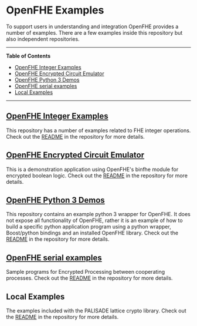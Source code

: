 OpenFHE Examples
=================

To support users in understanding and integration OpenFHE provides a number of examples. There are a few examples inside this repository but also independent repositories.

---

**Table of Contents**
- [OpenFHE Integer Examples](#OpenFHE-integer-examples)
- [OpenFHE Encrypted Circuit Emulator](#OpenFHE-encrypted-circuit-emulator)
- [OpenFHE Python 3 Demos](#OpenFHE-python-3-demos)
- [OpenFHE serial examples](#OpenFHE-serial-examples)
- [Local Examples](#local-examples)

---

[OpenFHE Integer Examples](https://gitlab.com/palisade/palisade-integer-examples)
---------------------------

This repository has a number of examples related to FHE integer operations. 
Check out the [README](https://gitlab.com/palisade/palisade-integer-examples/-/blob/master/README.md) in the repository for more details.


[OpenFHE Encrypted Circuit Emulator](https://gitlab.com/palisade/palisade-encrypted-circuit-emulator)
-------------------------------------

This is a demonstration application using OpenFHE's binfhe module for 
encrypted boolean logic. 
Check out the [README](https://gitlab.com/palisade/palisade-encrypted-circuit-emulator/-/blob/master/README.md) in the repository for more details.

[OpenFHE Python 3 Demos](https://gitlab.com/palisade/palisade-python-demo)
-------------------------

This repository contains an example python 3 wrapper for OpenFHE. It
does not expose all functionality of OpenFHE, rather it is an example
of how to build a specific python application program using a python
wrapper, Boost/python bindings and an installed OpenFHE library. 
Check out the [README](https://gitlab.com/palisade/palisade-python-demo/-/blob/master/README.md) in the repository for more details.

[OpenFHE serial examples](https://gitlab.com/palisade/palisade-serial-examples)
--------------------------

Sample programs for Encrypted Processing between cooperating processes.
Check out the [README](https://gitlab.com/palisade/palisade-serial-examples/-/blob/master/README.md) in the repository for more details.

Local Examples
--------------

The examples included with the PALISADE lattice crypto library.
Check out the [README](../../src/pke/examples/README.md) in the repository for more details.
